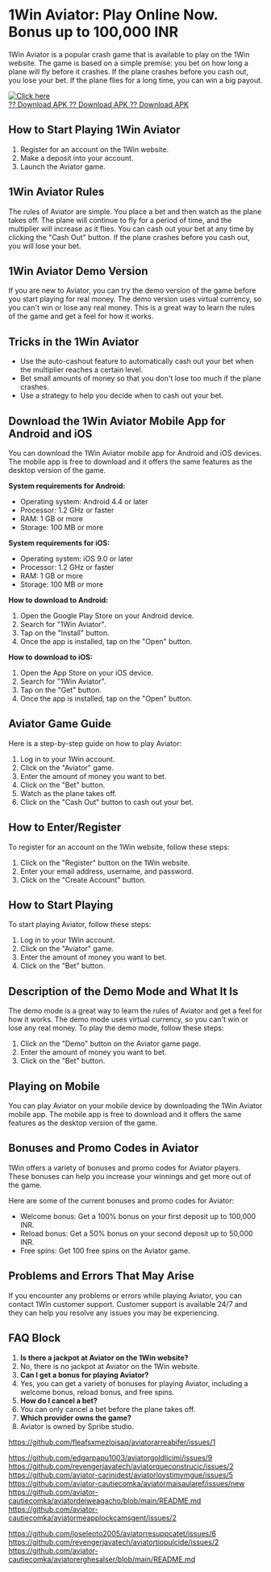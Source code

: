 # 1Win Aviator: Play Online Now. Bonus up to 100,000 INR

1Win Aviator is a popular crash game that is available to play on the
1Win website. The game is based on a simple premise: you bet on how long
a plane will fly before it crashes. If the plane crashes before you cash
out, you lose your bet. If the plane flies for a long time, you can win
a big payout.

[![Click
here](https://readscoops.com/wp-content/uploads/2023/03/Readscoop-aviator-1-1.jpg)](https://traff.sbs/deff)\
[?? Download APK ?? Download APK ?? Download
APK](https://traff.sbs/deff)

## How to Start Playing 1Win Aviator

1.  Register for an account on the 1Win website.
2.  Make a deposit into your account.
3.  Launch the Aviator game.

## 1Win Aviator Rules

The rules of Aviator are simple. You place a bet and then watch as the
plane takes off. The plane will continue to fly for a period of time,
and the multiplier will increase as it flies. You can cash out your bet
at any time by clicking the "Cash Out" button. If the plane
crashes before you cash out, you will lose your bet.

## 1Win Aviator Demo Version

If you are new to Aviator, you can try the demo version of the game
before you start playing for real money. The demo version uses virtual
currency, so you can\'t win or lose any real money. This is a great way
to learn the rules of the game and get a feel for how it works.

## Tricks in the 1Win Aviator

-   Use the auto-cashout feature to automatically cash out your bet when
    the multiplier reaches a certain level.
-   Bet small amounts of money so that you don\'t lose too much if the
    plane crashes.
-   Use a strategy to help you decide when to cash out your bet.

## Download the 1Win Aviator Mobile App for Android and iOS

You can download the 1Win Aviator mobile app for Android and iOS
devices. The mobile app is free to download and it offers the same
features as the desktop version of the game.

**System requirements for Android:**

-   Operating system: Android 4.4 or later
-   Processor: 1.2 GHz or faster
-   RAM: 1 GB or more
-   Storage: 100 MB or more

**System requirements for iOS:**

-   Operating system: iOS 9.0 or later
-   Processor: 1.2 GHz or faster
-   RAM: 1 GB or more
-   Storage: 100 MB or more

**How to download to Android:**

1.  Open the Google Play Store on your Android device.
2.  Search for "1Win Aviator".
3.  Tap on the "Install" button.
4.  Once the app is installed, tap on the "Open" button.

**How to download to iOS:**

1.  Open the App Store on your iOS device.
2.  Search for "1Win Aviator".
3.  Tap on the "Get" button.
4.  Once the app is installed, tap on the "Open" button.

## Aviator Game Guide

Here is a step-by-step guide on how to play Aviator:

1.  Log in to your 1Win account.
2.  Click on the "Aviator" game.
3.  Enter the amount of money you want to bet.
4.  Click on the "Bet" button.
5.  Watch as the plane takes off.
6.  Click on the "Cash Out" button to cash out your bet.

## How to Enter/Register

To register for an account on the 1Win website, follow these steps:

1.  Click on the "Register" button on the 1Win website.
2.  Enter your email address, username, and password.
3.  Click on the "Create Account" button.

## How to Start Playing

To start playing Aviator, follow these steps:

1.  Log in to your 1Win account.
2.  Click on the "Aviator" game.
3.  Enter the amount of money you want to bet.
4.  Click on the "Bet" button.

## Description of the Demo Mode and What It Is

The demo mode is a great way to learn the rules of Aviator and get a
feel for how it works. The demo mode uses virtual currency, so you
can\'t win or lose any real money. To play the demo mode, follow these
steps:

1.  Click on the "Demo" button on the Aviator game page.
2.  Enter the amount of money you want to bet.
3.  Click on the "Bet" button.

## Playing on Mobile

You can play Aviator on your mobile device by downloading the 1Win
Aviator mobile app. The mobile app is free to download and it offers the
same features as the desktop version of the game.

## Bonuses and Promo Codes in Aviator

1Win offers a variety of bonuses and promo codes for Aviator players.
These bonuses can help you increase your winnings and get more out of
the game.

Here are some of the current bonuses and promo codes for Aviator:

-   Welcome bonus: Get a 100% bonus on your first deposit up to 100,000
    INR.
-   Reload bonus: Get a 50% bonus on your second deposit up to 50,000
    INR.
-   Free spins: Get 100 free spins on the Aviator game.

## Problems and Errors That May Arise

If you encounter any problems or errors while playing Aviator, you can
contact 1Win customer support. Customer support is available 24/7 and
they can help you resolve any issues you may be experiencing.

## FAQ Block

1.  **Is there a jackpot at Aviator on the 1Win website?**
2.  No, there is no jackpot at Aviator on the 1Win website.
3.  **Can I get a bonus for playing Aviator?**
4.  Yes, you can get a variety of bonuses for playing Aviator, including
    a welcome bonus, reload bonus, and free spins.
5.  **How do I cancel a bet?**
6.  You can only cancel a bet before the plane takes off.
7.  **Which provider owns the game?**
8.  Aviator is owned by Spribe studio.

https://github.com/fleafsxmezloisaq/aviatorarreabifer/issues/1

https://github.com/edgarpapu1003/aviatorgoldlicimi/issues/9
https://github.com/revengerjavatech/aviatorqueconstrucic/issues/2
https://github.com/aviator-carinidest/aviatorloystimymgue/issues/5
https://github.com/aviator-cautiecomka/aviatormaisaularef/issues/new
https://github.com/aviator-cautiecomka/aviatordeiweagacho/blob/main/README.md
https://github.com/aviator-cautiecomka/aviatormeapplockcamsgent/issues/2

https://github.com/joseleoto2005/aviatorresuppcatet/issues/6
https://github.com/revengerjavatech/aviatortiopulcide/issues/2
https://github.com/aviator-cautiecomka/aviatorerghesalser/blob/main/README.md


